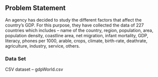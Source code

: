 ## **Problem Statement**  
An agency has decided to study the different factors that affect the country’s GDP. For this purpose, they have collected the data of 227 countries which includes – name of the country, region, population, area, population density, coastline area, net migration, infant mortality, GDP, literacy, phones per 1000, arable, crops, climate, birth-rate, deathrate, agriculture, industry, service, others.

### Data Set 
CSV dataset – gdpWorld.csv 
